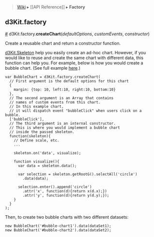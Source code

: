 > [Wiki](Home) ▸ [[API Reference]] ▸ **Factory**

## d3Kit.factory

<a name="createChart" href="Factory#createChart">#</a> d3Kit.factory.**createChart**(*defaultOptions*, *customEvents*, *constructor*)

Create a reusable chart and return a constructor function.

[d3Kit.Skeleton](Skeleton) help you easily create an ad-hoc chart. However, if you would like to reuse and create the same chart with different data, this function can help you. For example, below is how you would create a bubble chart. (See full example [here](http://bl.ocks.org/kristw/d8b15dd09a4c3510621c).)

```
var BubbleChart = d3Kit.factory.createChart(
  // First argument is the default options for this chart
  {
    margin: {top: 10, left:10, right:10, bottom:10}
  },
  // The second argument is an Array that contains
  // names of custom events from this chart.
  // In this example chart,
  // it will dispatch event "bubbleClick" when users click on a bubble.
  ['bubbleClick'],
  // The third argument is an internal constructor.
  // This is where you would implement a bubble chart
  // inside the passed skeleton.
  function(skeleton){
  	// Define scale, etc.
  	...

  	skeleton.on('data', visualize);

  	function visualize(){
  	  var data = skeleton.data();

	  var selection = skeleton.getRootG().selectAll('circle')
	  	.data(data);

	  selection.enter().append('circle')
	  	.attr('x', function(d){return x(d.x);})
	  	.attr('y', function(d){return y(d.y);});
  	}
  }
);
```

Then, to create two bubble charts with two different datasets:

```
new BubbleChart('#bubble-chart1').data(dataSet1);
new BubbleChart('#bubble-chart2').data(dataSet2);
```